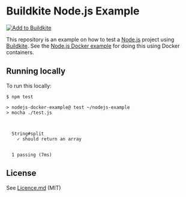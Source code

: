 # Buildkite Node.js Example

[![Add to Buildkite](https://buildkite.com/button.svg)](https://buildkite.com/new)

This repository is an example on how to test a [Node.js](https://nodejs.org/) project using [Buildkite](https://buildkite.com/). See the [Node.js Docker example](https://github.com/buildkite/nodejs-docker-example) for doing this using Docker containers.

## Running locally

To run this locally:

```
$ npm test

> nodejs-docker-example@ test ~/nodejs-example
> mocha ./test.js



  String#split
    ✓ should return an array


  1 passing (7ms)

```

## License

See [Licence.md](Licence.md) (MIT)
